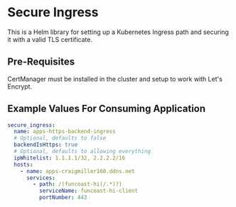 # Secure Ingress

This is a Helm library for setting up a Kubernetes Ingress path and securing it with a valid TLS certificate.

## Pre-Requisites

CertManager must be installed in the cluster and setup to work with Let's Encrypt.

## Example Values For Consuming Application

```yaml
secure_ingress:
  name: apps-https-backend-ingress
  # Optional, defaults to false
  backendIsHttps: true
  # Optional, defaults to allowing everything
  ipWhitelist: 1.1.1.1/32, 2.2.2.2/16
  hosts:
    - name: apps-craigmiller160.ddns.net
      services:
        - path: /(funcoast-hi(/.*)?)
          serviceName: funcoast-hi-client
          portNumber: 443
```